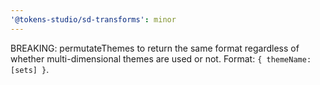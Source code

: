 ```yaml
---
'@tokens-studio/sd-transforms': minor
---
```


BREAKING: permutateThemes to return the same format regardless of whether multi-dimensional themes are used or not. Format: `{ themeName: [sets] }`.
